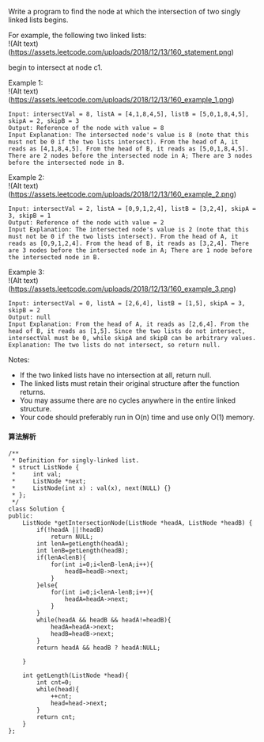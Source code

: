 Write a program to find the node at which the intersection of two singly linked lists begins.<br>

For example, the following two linked lists:<br>
!(Alt text)(https://assets.leetcode.com/uploads/2018/12/13/160_statement.png)

begin to intersect at node c1.<br>

 

Example 1:<br>
!(Alt text)(https://assets.leetcode.com/uploads/2018/12/13/160_example_1.png)
```
Input: intersectVal = 8, listA = [4,1,8,4,5], listB = [5,0,1,8,4,5], skipA = 2, skipB = 3
Output: Reference of the node with value = 8
Input Explanation: The intersected node's value is 8 (note that this must not be 0 if the two lists intersect). From the head of A, it reads as [4,1,8,4,5]. From the head of B, it reads as [5,0,1,8,4,5]. There are 2 nodes before the intersected node in A; There are 3 nodes before the intersected node in B.
```

Example 2:<br>
!(Alt text)(https://assets.leetcode.com/uploads/2018/12/13/160_example_2.png)
```
Input: intersectVal = 2, listA = [0,9,1,2,4], listB = [3,2,4], skipA = 3, skipB = 1
Output: Reference of the node with value = 2
Input Explanation: The intersected node's value is 2 (note that this must not be 0 if the two lists intersect). From the head of A, it reads as [0,9,1,2,4]. From the head of B, it reads as [3,2,4]. There are 3 nodes before the intersected node in A; There are 1 node before the intersected node in B.
```

Example 3:<br>
!(Alt text)(https://assets.leetcode.com/uploads/2018/12/13/160_example_3.png)
```
Input: intersectVal = 0, listA = [2,6,4], listB = [1,5], skipA = 3, skipB = 2
Output: null
Input Explanation: From the head of A, it reads as [2,6,4]. From the head of B, it reads as [1,5]. Since the two lists do not intersect, intersectVal must be 0, while skipA and skipB can be arbitrary values.
Explanation: The two lists do not intersect, so return null.
```

Notes:<br>

- If the two linked lists have no intersection at all, return null.
- The linked lists must retain their original structure after the function returns.
- You may assume there are no cycles anywhere in the entire linked structure.
- Your code should preferably run in O(n) time and use only O(1) memory.
#### 算法解析
```
/**
 * Definition for singly-linked list.
 * struct ListNode {
 *     int val;
 *     ListNode *next;
 *     ListNode(int x) : val(x), next(NULL) {}
 * };
 */
class Solution {
public:
    ListNode *getIntersectionNode(ListNode *headA, ListNode *headB) {
        if(!headA ||!headB)
            return NULL;
        int lenA=getLength(headA);
        int lenB=getLength(headB);
        if(lenA<lenB){
            for(int i=0;i<lenB-lenA;i++){
                headB=headB->next;
            }
        }else{
            for(int i=0;i<lenA-lenB;i++){
                headA=headA->next;
            }
        }
        while(headA && headB && headA!=headB){
            headA=headA->next;
            headB=headB->next;
        }
        return headA && headB ? headA:NULL;
        
    }
    
    int getLength(ListNode *head){
        int cnt=0;
        while(head){
            ++cnt;
            head=head->next;
        }
        return cnt;
    }
};
```
